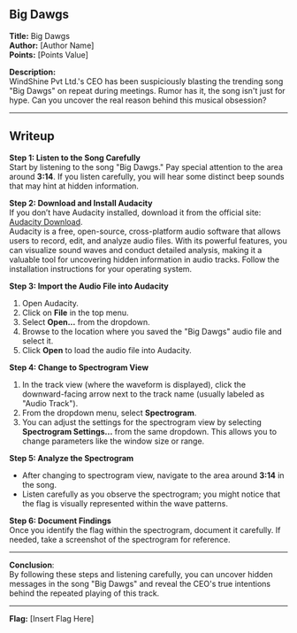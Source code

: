 ## Big Dawgs
**Title:** Big Dawgs  
**Author:** [Author Name]  
**Points:** [Points Value]  

**Description:**  
WindShine Pvt Ltd.'s CEO has been suspiciously blasting the trending song "Big Dawgs" on repeat during meetings. Rumor has it, the song isn't just for hype. Can you uncover the real reason behind this musical obsession?

---

## Writeup

**Step 1: Listen to the Song Carefully**  
   Start by listening to the song "Big Dawgs." Pay special attention to the area around **3:14**. If you listen carefully, you will hear some distinct beep sounds that may hint at hidden information.

**Step 2: Download and Install Audacity**  
   If you don’t have Audacity installed, download it from the official site: [Audacity Download](https://www.audacityteam.org/download/).  
   Audacity is a free, open-source, cross-platform audio software that allows users to record, edit, and analyze audio files. With its powerful features, you can visualize sound waves and conduct detailed analysis, making it a valuable tool for uncovering hidden information in audio tracks. Follow the installation instructions for your operating system.

**Step 3: Import the Audio File into Audacity**  
1. Open Audacity.
2. Click on **File** in the top menu.
3. Select **Open...** from the dropdown.
4. Browse to the location where you saved the "Big Dawgs" audio file and select it.
5. Click **Open** to load the audio file into Audacity.

**Step 4: Change to Spectrogram View**  
1. In the track view (where the waveform is displayed), click the downward-facing arrow next to the track name (usually labeled as "Audio Track").
2. From the dropdown menu, select **Spectrogram**.
3. You can adjust the settings for the spectrogram view by selecting **Spectrogram Settings...** from the same dropdown. This allows you to change parameters like the window size or range.

**Step 5: Analyze the Spectrogram**  
   - After changing to spectrogram view, navigate to the area around **3:14** in the song. 
   - Listen carefully as you observe the spectrogram; you might notice that the flag is visually represented within the wave patterns.

**Step 6: Document Findings**  
   Once you identify the flag within the spectrogram, document it carefully. If needed, take a screenshot of the spectrogram for reference.

---

**Conclusion**:  
   By following these steps and listening carefully, you can uncover hidden messages in the song "Big Dawgs" and reveal the CEO's true intentions behind the repeated playing of this track.

---

**Flag:** [Insert Flag Here]
